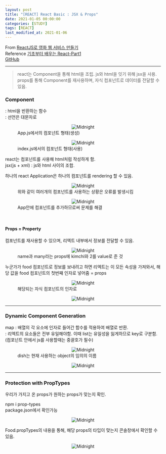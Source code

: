 ```yaml
---
layout: post
title: "[REACT] React Basic : JSX & Props"
date: 2021-01-05 00:00:00
categories: [STUDY]
tags: [REACT]
last_modified_at: 2021-01-06
---
```


From [ReactJS로 영화 웹 서비스 만들기](https://nomadcoders.co/react-fundamentals/lobby)
<br>Reference [기초부터 배우는 React-Part1](https://medium.com/wasd/%EA%B8%B0%EC%B4%88%EB%B6%80%ED%84%B0-%EB%B0%B0%EC%9A%B0%EB%8A%94-react-js-1531b18f7bb2)
<br>[GitHub](https://github.com/Sinyoung3016/React_Tutorial)

---

> react는 Component을 통해 html을 조립. js와 html을 잇기 위해 jsx을 사용.
> props를 통해 Component를 재사용하며, 자식 컴포넌트로 데이터를 전달할 수 있음.

### Component
<p>
: html을 반환하는 함수
<br>: 선언은 대문자로
</p>

<figure>
  <center><img src="/Fortune/assets/React/8.png" alt="Midnight"></center>
  <figcaption>App.js에서의 컴포넌트 형태(생성)</figcaption>
</figure>

<figure>
  <center><img src="/Fortune/assets/React/9.png" alt="Midnight"></center>
  <figcaption>index.js에서의 컴포넌트 형태(사용)</figcaption>
</figure>

<p>
react는 컴포넌트를 사용해 html처럼 작성하게 함.
<br> jsx(js + xml) : js와 html 사이의 조합.
</p>

<p>
하나의 react Application은 하나의 컴포넌트를 rendering 할 수 있음.
</p>

<figure>
  <center><img src="/Fortune/assets/React/10.png" alt="Midnight"></center>
  <figcaption>위와 같이 여러개의 컴포넌트를 사용하는 상황은 오류를 발생시킴</figcaption>
</figure>

<figure>
  <center><img src="/Fortune/assets/React/11.png" alt="Midnight"></center>
  <figcaption>App안에 컴포넌트를 추가하므로써 문제를 해결</figcaption>
</figure>

<br>

#### Props = Property

<p>
컴포넌트를 재사용할 수 있으며, 리엑트 내부에서 정보를 전달할 수 있음.
</p>

<figure>
  <center><img src="/Fortune/assets/React/12.png" alt="Midnight"></center>
  <figcaption>name과 many라는 props에 kimchi와 2를 value로 준 것</figcaption>
</figure>

<p>
누군가가 food 컴포넌트로 정보를 보내려고 하면 리엑트는 이 모든 속성을 가져와서,
해당 값을 food 컴포넌트의 첫번째 인자로 넣어줌 = props
</p>

<figure>
  <center><img src="/Fortune/assets/React/13.png" alt="Midnight"></center>
  <figcaption>해당되는 자식 컴포넌트의 인자로</figcaption>
</figure>

<figure>
  <center><img src="/Fortune/assets/React/14.png" alt="Midnight"></center>
</figure>

---

### Dynamic Component Generation

<p>
map : 배열의 각 요소에 인자로 들어간 함수를 적용하여 배열로 반환.
<br>: 리엑트의 요소들은 전부 유일해야함. 이때 list는 유일성을 잃게하므로 key로 구분함.
<br>(컴포넌트 안에서 js를 사용할때는 중괄호가 필수)
</p>

<figure>
  <center><img src="/Fortune/assets/React/15.png" alt="Midnight"></center>
  <figcaption>dish는 현재 사용하는 object의 임의의 이름</figcaption>
</figure>

<figure>
  <center><img src="/Fortune/assets/React/16.png" alt="Midnight"></center>
</figure>

---

### Protection with PropTypes

<p>
우리가 가지고 온 props가 원하는 props가 맞는지 확인.
</p>

<p>
npm i prop-types
<br>package.json에서 확인가능
</p>

<figure>
  <center><img src="/Fortune/assets/React/17.png" alt="Midnight"></center>
</figure>

<p>
Food.propTypes의 내용을 통해, 해당 props의 타입이 맞는지 콘솔창에서 확인할 수 있음.
</p>

<figure>
  <center><img src="/Fortune/assets/React/18.png" alt="Midnight"></center>
</figure>

<br>
<br>



